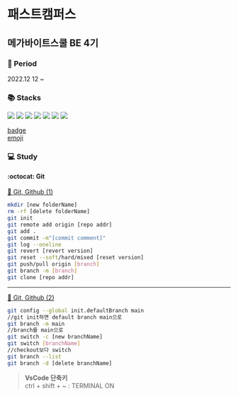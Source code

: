 # 패스트캠퍼스
## 메가바이트스쿨 BE 4기
### :date: Period
2022.12 12 ~   

### :books: Stacks   
<img src="https://img.shields.io/badge/IntelliJ-000000?style=flat-square&logo=IntelliJIDEA&logoColor=ffffff"/> <img src="https://img.shields.io/badge/VisualStudioCode-007ACC?style=flat-square&logo=VisualStudioCode&logoColor=ffffff"/> <img src="https://img.shields.io/badge/GIT-E44C30?style=flat-square&logo=Git&logoColor=ffffff"/> <img src="https://img.shields.io/badge/Spring-6DB33F?style=flat-square&logo=Spring&logoColor=ffffff"/> <img src="https://img.shields.io/badge/HTML5-E34F26?style=flat-square&logo=HTML5&logoColor=ffffff"/> <img src="https://img.shields.io/badge/CSS3-1572B6?style=flat-square&logo=CSS3&logoColor=ffffff"/> <img src="https://img.shields.io/badge/JavaScript-F7DF1E?style=flat-square&logo=JavaScript&logoColor=ffffff"/>

[badge](https://github.com/alexandresanlim/Badges4-README.md-Profile)   
[emoji](https://github.com/ikatyang/emoji-cheat-sheet)

### :computer: Study
#### :octocat: Git   

[:file_folder: Git, Github (1)](https://www.notion.so/Git-Github-1-c8b14b95630145869ba6b4232ecc18ca)   

```bash
mkdir [new folderName]
rm -rf [delete folderName]
git init
git remote add origin [repo addr]
git add .
git commit -m"[commit comment]"
git log --oneline
git revert [revert version]
git reset --soft/hard/mixed [reset version]
git push/pull origin [branch]
git branch -m [branch]
git clone [repo addr]
```   
---

[:file_folder: Git, Github (2)](https://www.notion.so/Git-Github-2-8f799ae773584aaf821c123e2cd87913)

```bash
git config --global init.defaultBranch main
//git init하면 default branch main으로
git branch -m main
//branch를 main으로
git switch -c [new branchName]
git switch [branchName]
//checkout보다 switch
git branch --list
git branch -d [delete branchName]
```


> **VsCode 단축키**   
> ctrl + shift + ~ : TERMINAL ON
